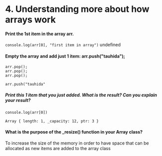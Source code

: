 # 4. Understanding more about how arrays work

#### Print the 1st item in the array arr.
```console.log(arr[0], "first item in array")```
undefined

#### Empty the array and add just 1 item: arr.push("tauhida");
```
arr.pop();
arr.pop();
arr.pop();
```

```
arr.push("tauhida"
```

##### Print this 1 item that you just added. What is the result? Can you explain your result?
```console.log(arr[0])```

````Array { length: 1, _capacity: 12, ptr: 3 }````

#### What is the purpose of the _resize() function in your Array class?

To increase the size of the memory in order to have space that can be allocated as new items are added to the array class

